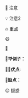 📌 注意

💡 注意2

🔥 重点

:smile:

:100:

**:chestnut:举例子：**



:ok_woman:**优点**:

:no_good:**缺点：**



😕 疑惑

